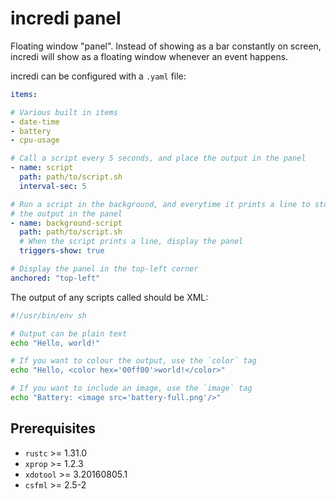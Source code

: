 # incredi panel

Floating window "panel". Instead of showing as a bar constantly on screen,
incredi will show as a floating window whenever an event happens.

incredi can be configured with a `.yaml` file:
```yaml
items:

# Various built in items
- date-time
- battery
- cpu-usage

# Call a script every 5 seconds, and place the output in the panel
- name: script
  path: path/to/script.sh
  interval-sec: 5

# Run a script in the background, and everytime it prints a line to stdout, put
# the output in the panel
- name: background-script
  path: path/to/script.sh
  # When the script prints a line, display the panel
  triggers-show: true

# Display the panel in the top-left corner
anchored: "top-left"
```

The output of any scripts called should be XML:
```sh
#!/usr/bin/env sh

# Output can be plain text
echo "Hello, world!"

# If you want to colour the output, use the `color` tag
echo "Hello, <color hex='00ff00'>world!</color>"

# If you want to include an image, use the `image` tag
echo "Battery: <image src='battery-full.png'/>"
```

## Prerequisites
- `rustc` >= 1.31.0
- `xprop` >= 1.2.3
- `xdotool` >= 3.20160805.1
- `csfml` >= 2.5-2

